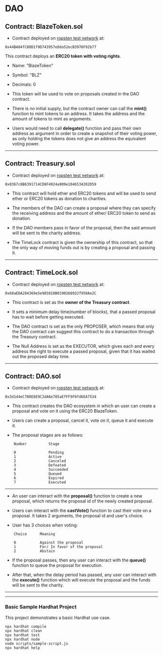 # DAO

## Contract: BlazeToken.sol

- Contract deployed on [ropsten test network](https://ropsten.etherscan.io/address/0x44BA04fC80D1f9D743957e8da52ecB3976F92b77) at:

```script
0x44BA04fC80D1f9D743957e8da52ecB3976F92b77
```

This contract deploys an **ERC20 token with voting rights**.

- Name: "BlazeToken"
- Symbol: "BLZ"
- Decimals: 0

- This token will be used to vote on proposals created in the DAO contract.

- There is no initial supply, but the contract owner can call the **mint()** function to mint tokens to an address.
It takes the address and the amount of tokens to mint as arguments.

- Users would need to call **delegate()** function and pass their own address as argument in order to create a snapshot of their voting power, as only holding the tokens does not give an address the equivalent voting power.

---

## Contract: Treasury.sol

- Contract deployed on [ropsten test network](https://ropsten.etherscan.io/address/0x0367c8B6391714CD8F4924a909e1046534202D59) at:

```script
0x0367c8B6391714CD8F4924a909e1046534202D59
```

- This contract will hold ether and ERC20 tokens and will be used to send ether or ERC20 tokens as donation to charities.

- The members of the DAO can create a proposal where they can specify the receiving address and the amount of ether/ ERC20 token to send as donation.

- If the DAO members pass in favor of the proposal, then the said amount will be sent to the charity address.

- The TimeLock contract is given the ownership of this contract, so that the only way of moving funds out is by creating a proposal and passing it.

---

## Contract: TimeLock.sol

- Contract deployed on [ropsten test network](https://ropsten.etherscan.io/address/0x68aEDA284369e5e985810B0190268932f958Ae2C) at:

```script
0x68aEDA284369e5e985810B0190268932f958Ae2C
```

- This contract is set as the **owner of the Treasury contract**.

- It sets a minimum delay time(number of blocks), that a passed proposal has to wait before getting executed.

- The DAO contract is set as the only PROPOSER, which means that only the DAO contract can suggest this contract to do a transaction through the Treasury contract.

- The Null Address is set as the EXECUTOR, which gives each and every address the right to execute a passed proposal, given that it has waited out the proposed delay time.

---

## Contract: DAO.sol

- Contract deployed on [ropsten test network](https://ropsten.etherscan.io/address/0x3d1d4eC700E8E9C2dA6e785aEfFF9F0fd6EA7534) at:

```script
0x3d1d4eC700E8E9C2dA6e785aEfFF9F0fd6EA7534
```

- This contract creates the DAO ecosystem in which an user can create a proposal and vote on it using the ERC20 BlazeToken.

- Users can create a proposal, cancel it, vote on it, queue it and execute it.

- The proposal stages are as follows:

```script
    Number          Stage

    0               Pending
    1               Active
    2               Canceled
    3               Defeated
    4               Succeeded
    5               Queued
    6               Expired
    7               Executed
```

---

- An user can interact with the **proposal()** function to create a new proposal, which returns the proposal id of the newly created proposal.

- Users can interact with the **castVote()** function to cast their vote on a proposal. It takes 2 arguments, the proposal id and user's choice.

- User has 3 choices when voting:

```script
    Choice      Meaning

    0           Against the proposal
    1           For/ In favor of the proposal
    2           Abstain
```

- If the proposal passes, then any user can interact with the **queue()** function to queue the proposal for execution.

- After that, when the delay period has passed, any user can interact with the **execute()** function which will execute the proposal and the funds will be sent to the charity.

---

<!-- <div align = center margin = auto>
    <img src = "transaction_images/swapBlazeToken.png" width = 75%>
</div> -->

---

### Basic Sample Hardhat Project

This project demonstrates a basic Hardhat use case.

```shell
npx hardhat compile
npx hardhat clean
npx hardhat test
npx hardhat node
node scripts/sample-script.js
npx hardhat help
```
